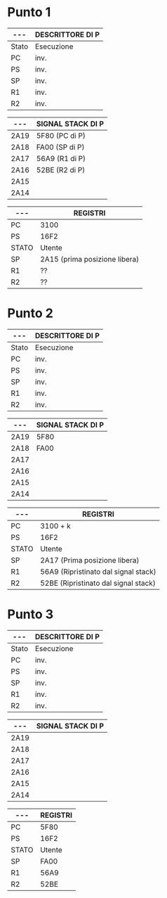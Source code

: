 # Punto 1
| --- | DESCRITTORE DI P |
| --- | --- |
| Stato | Esecuzione |
| PC | inv. |
| PS | inv. |
| SP | inv. |
| R1 | inv. |
| R2 | inv. |

| --- | SIGNAL STACK DI P |
| --- | --- |
| 2A19 | 5F80 (PC di P) |
| 2A18 | FA00 (SP di P) |
| 2A17 | 56A9 (R1 di P) |
| 2A16 | 52BE (R2 di P) |
| 2A15 |  |
| 2A14 |  |

| --- | REGISTRI |
| --- | --- |
| PC | 3100 |
| PS | 16F2 |
| STATO | Utente |
| SP | 2A15 (prima posizione libera) |
| R1 | ?? |
| R2 | ?? |

# Punto 2
| --- | DESCRITTORE DI P |
| --- | --- |
| Stato | Esecuzione |
| PC | inv. |
| PS | inv. |
| SP | inv. |
| R1 | inv. |
| R2 | inv. |

| --- | SIGNAL STACK DI P |
| --- | --- |
| 2A19 | 5F80 |
| 2A18 | FA00 |
| 2A17 |  |
| 2A16 |  |
| 2A15 |  |
| 2A14 |  |

| --- | REGISTRI |
| --- | --- |
| PC | 3100 + k |
| PS | 16F2 |
| STATO | Utente |
| SP | 2A17 (Prima posizione libera) |
| R1 | 56A9 (Ripristinato dal signal stack) |
| R2 | 52BE (Ripristinato dal signal stack) |

# Punto 3
| --- | DESCRITTORE DI P |
| --- | --- |
| Stato | Esecuzione |
| PC | inv. |
| PS | inv. |
| SP | inv. |
| R1 | inv. |
| R2 | inv. |

| --- | SIGNAL STACK DI P |
| --- | --- |
| 2A19 | |
| 2A18 | |
| 2A17 |  |
| 2A16 |  |
| 2A15 |  |
| 2A14 |  |

| --- | REGISTRI |
| --- | --- |
| PC | 5F80 |
| PS | 16F2 |
| STATO | Utente |
| SP | FA00 |
| R1 | 56A9 |
| R2 | 52BE |
